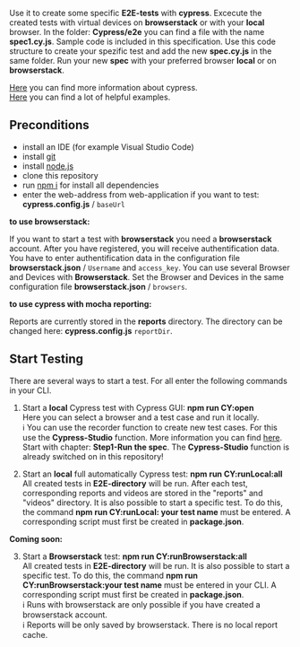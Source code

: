 Use it to create some specific **E2E-tests** with **cypress**. Excecute the created tests with virtual devices on **browserstack** or with your **local** browser. In the folder: **Cypress/e2e** you can find a file with the name **spec1.cy.js**. Sample code is included in this specification. Use this code structure to create your spezific test and add the new **spec.cy.js** in the same folder. Run your new **spec** with your preferred browser **local** or on **browserstack**.

[Here](https://docs.cypress.io/guides/overview/why-cypress) you can find more information about cypress.<br>
[Here](https://docs.cypress.io/examples/examples/recipes) you can find a lot of helpful examples.

## Preconditions

* install an IDE (for example Visual Studio Code)
* install [git](https://git-scm.com/downloads)
* install [node.js](https://nodejs.org/de/download/)
* clone this repository
* run [npm i]() for install all dependencies
* enter the web-address from web-application if you want to test: **cypress.config.js** / `baseUrl`

**to use browserstack:**

If you want to start a test with **browserstack** you need a **browserstack** account. After you have registered, you will receive authentification data. You have to enter authentification data in the configuration file **browserstack.json** / `Username` and `access_key`. You can use several Browser and Devices with **Browserstack**. Set the Browser and Devices in the same configuration file **browserstack.json** / `browsers`.

**to use cypress with mocha reporting:**

Reports are currently stored in the **reports** directory. The directory can be changed here: **cypress.config.js** `reportDir`.

## Start Testing

There are several ways to start a test. For all enter the following commands in your CLI.

1. Start a **local** Cypress test with Cypress GUI: **npm run CY:open** <br>
Here you can select a browser and a test case and run it locally.<br>
:information_source: You can use the recorder function to create new test cases. For this use the **Cypress-Studio** function.
More information you can find  [here](https://docs.cypress.io/guides/references/cypress-studio#Extending-a-Test). Start with chapter: **Step1-Run the spec**. The **Cypress-Studio** function is already switched on in this repository!

2. Start an **local** full automatically Cypress test: **npm run CY:runLocal:all** <br>
All created tests in **E2E-directory** will be run. After each test, corresponding reports and videos are stored in the "reports" and "videos" directory. It is also possible to start a specific test. To do this, the command **npm run CY:runLocal: your test name** must be entered. A corresponding script must first be created in **package.json**.

**Coming soon:**

3. Start a **Browserstack** test: **npm run CY:runBrowserstack:all** <br>
All created tests in **E2E-directory** will be run. It is also possible to start a specific test. To do this, the command **npm run CY:runBrowserstack:your test name** must be entered in your CLI. A corresponding script must first be created in **package.json**.<br>
:information_source: Runs with browserstack are only possible if you have created a browserstack account.<br>
:information_source: Reports will be only saved by browserstack. There is no local report cache.